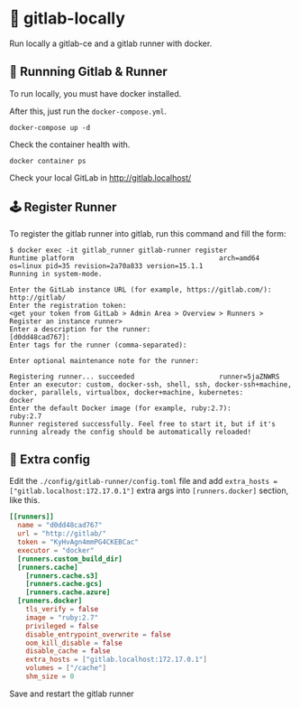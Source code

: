 # :fox_face: gitlab-locally

Run locally a gitlab-ce and a gitlab runner with docker.

## :flags: Runnning Gitlab & Runner

To run locally, you must have docker installed.

After this, just run the `docker-compose.yml`.

```shell
docker-compose up -d
```

Check the container health with.

```shell
docker container ps
```

Check your local GitLab in http://gitlab.localhost/ 

## :joystick: Register Runner

To register the gitlab runner into gitlab, run this command and fill the form:

```shell
$ docker exec -it gitlab_runner gitlab-runner register
Runtime platform                                    arch=amd64 os=linux pid=35 revision=2a70a833 version=15.1.1
Running in system-mode.                            
                                                   
Enter the GitLab instance URL (for example, https://gitlab.com/):
http://gitlab/
Enter the registration token:
<get your token from GitLab > Admin Area > Overview > Runners > Register an instance runner>
Enter a description for the runner:
[d0dd48cad767]: 
Enter tags for the runner (comma-separated):

Enter optional maintenance note for the runner:

Registering runner... succeeded                     runner=5jaZNWRS
Enter an executor: custom, docker-ssh, shell, ssh, docker-ssh+machine, docker, parallels, virtualbox, docker+machine, kubernetes:
docker
Enter the default Docker image (for example, ruby:2.7):
ruby:2.7
Runner registered successfully. Feel free to start it, but if it's running already the config should be automatically reloaded! 
```

## :game_die: Extra config

Edit the `./config/gitlab-runner/config.toml` file and add `extra_hosts = ["gitlab.localhost:172.17.0.1"]` extra args into `[runners.docker]` section, like this.

```toml
[[runners]]
  name = "d0dd48cad767"
  url = "http://gitlab/"
  token = "KyHvAgn4mmPG4CKEBCac"
  executor = "docker"
  [runners.custom_build_dir]
  [runners.cache]
    [runners.cache.s3]
    [runners.cache.gcs]
    [runners.cache.azure]
  [runners.docker]
    tls_verify = false
    image = "ruby:2.7"
    privileged = false
    disable_entrypoint_overwrite = false
    oom_kill_disable = false
    disable_cache = false
    extra_hosts = ["gitlab.localhost:172.17.0.1"]
    volumes = ["/cache"]
    shm_size = 0
```

Save and restart the gitlab runner
